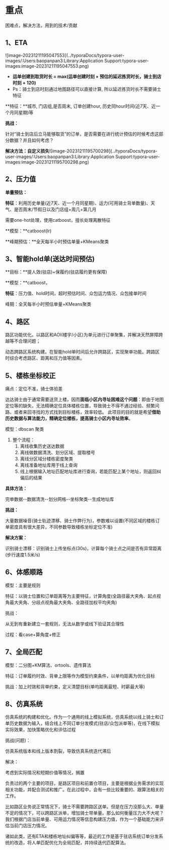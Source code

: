 # 重点

困难点，解决方法，用到的技术/贡献

## 1、ETA

![image-20231211195047553](../typoraDocs/typora-user-images/:Users:baopanpan3:Library:Application Support:typora-user-images:image-20231211195047553.png)

- **运单创建到取货时长 = max(运单创建时刻 + 预估的延迟拣货时长，骑士到店时刻 + 120)**
- Ps：骑士到店时刻通过地图路径可以直接计算, 所以延迟拣货时长不需要骑士特征

**特征：**城市, 门店组,是否周末, 订单创建hour, 历史同hour时间(近7天、近一个月同星期)等

**挑战：**

针对“骑士到店后立马能够取货”的订单，是否需要在进行统计预估的时候考虑这部分数据？并且如何考虑？

**解决方法：自定义损失**![image-20231211195700298](../typoraDocs/typora-user-images/:Users:baopanpan3:Library:Application Support:typora-user-images:image-20231211195700298.png)



## 2、压力值

**单量预估：**

**特征**：利用历史单量(近7天、近一个月同星期)、运力(可用骑士背单数量)、天气、是否周末/节假日以及门店组+周几+第几月

需要one-hot处理，使用catboost，擅长处理离散特征

**模型：**catboost(lr)

**峰期预估：**全天每半小时预估单量+KMeans聚类



## 3、智能hold单(送达时间预估)

**目标：**提人效(驻店)+保履约(驻店履约更有保障)

**模型：**catboost，

**特征**：压力值、hold时间，超时预估时间、众包运力情况、众包接单时间

峰期：全天每半小时预估单量+KMeans聚类



## 4、路区

路区功能优化。以路区和AOI(楼宇/小区)为单元进行订单聚集，并解决天然屏障跨越等不合理问题；

动态跨路区系统构建。在智能hold单时间后允许跨路区，实现聚单功能。跨路区时综合考虑路区、距离和压力值等因素。



## 5、楼栋坐标校正

痛点：定位不准，骑士体验差

达达骑士由于通常需要送货上楼，因而**面临小区内寻址困难这个问题**：即由于地图定位等的缺失，无法精确定位具体楼栋位置，导致骑士不得不通过经验、频繁问路、或者来回寻找的方式找到目标楼栋，效率较低。 此项目的目的就是希望**借助历史数据与算法能力，精确定位楼栋，提高骑士小区内寻址效率**。

模型：dbscan 聚类

1. 整个流程：
   1. 离线收集历史送达数据
   2. 离线做数据清洗、划分区域、提取楼号
   3. 离线分区域分楼栋密度聚类
   4. 离线准备地址库用于线上查询
   5. 线上根据输入地址匹配地址库进行查询，若能匹配上某个地址，则返回纠偏后的结果

**具体方法：**

完单数据--数据清洗--划分网格--坐标聚类--生成地址库

**挑战：**

大量数据噪音(骑士轨迹漂移、骑士作弊行为)，参数难以设置(不同区域的楼栋订单密度具有很大差异，不同参数导致楼栋坐标定位不准)

**解决方案：**

识别骑士漂移：识别骑士上传坐标点(30s)，计算每个骑士点之间是否有异常距离(步行速度1.5米/s)



## 6、体感顺路

模型：主要是规则

特征：以骑士位置和订单距离等为主要特征，计算角度(全路径最大夹角、起点视角最大夹角、分歧点视角最大夹角、全路径加权平均夹角)

挑战：

从无到有重新建立一套规则，无法从数学或线下验证其合理性

过程：看case+算角度+修正



## 7、全局匹配

模型：二分图+KM算法、ortools、遗传算法

特征：订单履约时效、背单上限等作为模型约束条件，以单均距离为优化目标

挑战：加上时效和背单约束，定义清楚目标(单均距离最短、时薪最大等)



## 8、仿真系统

仿真系统的构建和优化。作为一个通用的线上模拟系统，仿真系统以线上骑士和订单历史数据为输入，结合线上不同订单分发模式(驻店/众包派单等)，在线下模拟实际效果，加快策略优化和评估过程

挑战(问题)：

仿真系统版本和线上版本割裂，导致仿真系统迭代滞后

解决：

考虑到实际情况和短期价值等情况，搁置





负责过的两个主要的项目，是路区项目和前置仓项目，主要是根据业务需求的实现相关功能，并配合测试和推广。在此过程中，会有一些比较重要的、跟算法相关的工作。

比如路区业务说正常情况下，骑士不需要跨路区送单。但是在压力没那么大、单量不足的情况下，可以跨路区派单，增加骑士带单量。那么如何衡量压力大不大呢？我们根据门店当前单量、可用运力情况等信息构建压力值，作为一个基础能力来评估当前门店压力情况。

诸如此类，还有ETA和楼栋地址纠偏等等，最近的工作是基于驻店系统订单分发系统的改造，将人单匹配优化为全局匹配，并持续迭代匹配算法。